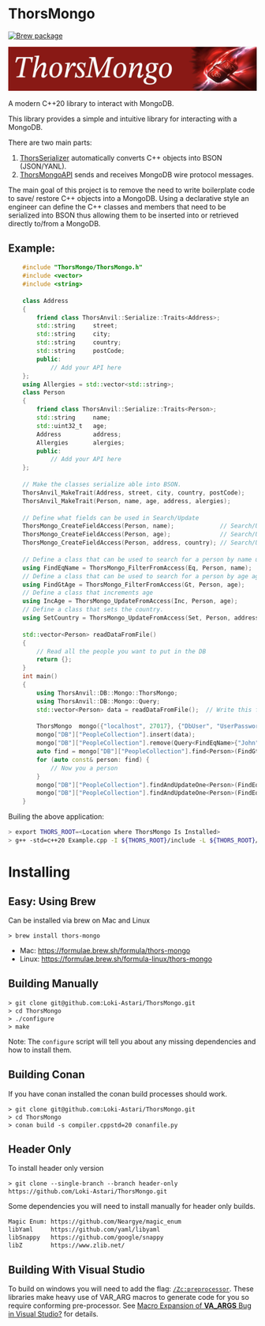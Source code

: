 # ThorsMongo

[![Brew package](https://img.shields.io/badge/Brew-package-blueviolet)](https://formulae.brew.sh/formula/thors-mongo)

![ThorStream](img/thorsmongo.jpg)

A modern C++20 library to interact with MongoDB.

This library provides a simple and intuitive library for interacting with a MongoDB.

There are two main parts:

1. [ThorsSerializer](https://github.com/Loki-Astari/ThorsSerializer) automatically converts C++ objects into BSON (JSON/YANL).
2. [ThorsMongoAPI](https://github.com/Loki-Astari/ThorsMongoAPI) sends and receives MongoDB wire protocol messages.

The main goal of this project is to remove the need to write boilerplate code to save/ restore C++ objects into a MongoDB. Using a declarative style an engineer can define the C++ classes and members that need to be serialized into BSON thus allowing them to be inserted into or retrieved directly to/from a MongoDB.

## Example:

```C++
    #include "ThorsMongo/ThorsMongo.h"
    #include <vector>
    #include <string>

    class Address
    {
        friend class ThorsAnvil::Serialize::Traits<Address>;
        std::string     street;
        std::string     city;
        std::string     country;
        std::string     postCode;
        public:
            // Add your API here
    };
    using Allergies = std::vector<std::string>;
    class Person
    {
        friend class ThorsAnvil::Serialize::Traits<Person>;
        std::string     name;
        std::uint32_t   age;
        Address         address;
        Allergies       alergies;
        public:
            // Add your API here
    };

    // Make the classes serialize able into BSON.
    ThorsAnvil_MakeTrait(Address, street, city, country, postCode);
    ThorsAnvil_MakeTrait(Person, name, age, address, alergies);

    // Define what fields can be used in Search/Update
    ThorsMongo_CreateFieldAccess(Person, name);             // Search/Update a person by name.
    ThorsMongo_CreateFieldAccess(Person, age);              // Search/Update a person by age.
    ThorsMongo_CreateFieldAccess(Person, address, country); // Search/Update a person by country.

    // Define a class that can be used to search for a person by name using 'Eq' (equal)
    using FindEqName = ThorsMongo_FilterFromAccess(Eq, Person, name);
    // Define a class that can be used to search for a person by age age using 'Gt' (Greater than)
    using FindGtAge = ThorsMongo_FilterFromAccess(Gt, Person, age);
    // Define a class that increments age
    using IncAge = ThorsMongo_UpdateFromAccess(Inc, Person, age);
    // Define a class that sets the country.
    using SetCountry = ThorsMongo_UpdateFromAccess(Set, Person, address, country);

    std::vector<Person> readDataFromFile()
    {
        // Read all the people you want to put in the DB
        return {};
    }
    int main()
    {
        using ThorsAnvil::DB::Mongo::ThorsMongo;
        using ThorsAnvil::DB::Mongo::Query;
        std::vector<Person> data = readDataFromFile();  // Write this function to read data from file.

        ThorsMongo  mongo({"localhost", 27017}, {"DbUser", "UserPassword"});
        mongo["DB"]["PeopleCollection"].insert(data);
        mongo["DB"]["PeopleCollection"].remove(Query<FindEqName>{"John"});      // Remove all the people named "John"
        auto find = mongo["DB"]["PeopleCollection"].find<Person>(FindGtAge{51});// Find all the people over 51
        for (auto const& person: find) {
            // Now you a person
        }
        mongo["DB"]["PeopleCollection"].findAndUpdateOne<Person>(FindEqName{"Tom"}, IncAge{2});         // Increment the age of Tom by 2
        mongo["DB"]["PeopleCollection"].findAndUpdateOne<Person>(FindEqName{"Sam"}, SetCountry{"USA"}); // Sam now lives in the USA
    }
```

Builing the above application:

```bash
> export THORS_ROOT=<Location where ThorsMongo Is Installed>
> g++ -std=c++20 Example.cpp -I ${THORS_ROOT}/include -L ${THORS_ROOT}/lib -lThorSerialize -lThorsLogging -lThorsMongo -lThorsSocket
```

# Installing

## Easy: Using Brew

Can be installed via brew on Mac and Linux

    > brew install thors-mongo

* Mac: https://formulae.brew.sh/formula/thors-mongo
* Linux: https://formulae.brew.sh/formula-linux/thors-mongo

## Building Manually

    > git clone git@github.com:Loki-Astari/ThorsMongo.git
    > cd ThorsMongo
    > ./configure
    > make

Note: The `configure` script will tell you about any missing dependencies and how to install them.

## Building Conan

If you have conan installed the conan build processes should work.

    > git clone git@github.com:Loki-Astari/ThorsMongo.git
    > cd ThorsMongo
    > conan build -s compiler.cppstd=20 conanfile.py

## Header Only

To install header only version

    > git clone --single-branch --branch header-only https://github.com/Loki-Astari/ThorsMongo.git

Some dependencies you will need to install manually for header only builds.

    Magic Enum: https://github.com/Neargye/magic_enum
    libYaml     https://github.com/yaml/libyaml
    libSnappy   https://github.com/google/snappy
    libZ        https://www.zlib.net/

## Building With Visual Studio

To build on windows you will need to add the flag: [`/Zc:preprocessor`](https://learn.microsoft.com/en-us/cpp/build/reference/zc-preprocessor?view=msvc-170). These libraries make heavy use of VAR_ARG macros to generate code for you so require conforming pre-processor. See [Macro Expansion of __VA_ARGS__ Bug in Visual Studio?](https://stackoverflow.com/questions/78605945/macro-expansion-of-va-args-bug-in-visual-studio) for details.

